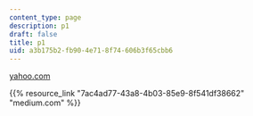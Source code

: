```yaml
---
content_type: page
description: p1
draft: false
title: p1
uid: a3b175b2-fb90-4e71-8f74-606b3f65cbb6
---
```

[yahoo.com](http://localhost:8043/sites/ibrahims-search3-course/type/page/new/yahoo.com)

{{% resource_link "7ac4ad77-43a8-4b03-85e9-8f541df38662" "medium.com" %}}